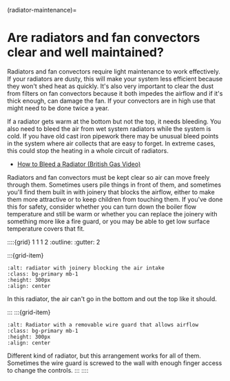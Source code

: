(radiator-maintenance)=
# Are radiators and fan convectors clear and well maintained?

Radiators and fan convectors require light maintenance to work effectively.  If your radiators are dusty, this will make your system less efficient because they won't shed heat as quickly.  It's also very important to clear the dust from filters on fan convectors because it both impedes the airflow and if it's thick enough, can damage the fan.  If your convectors are in high use that might need to be done twice a year.

If a radiator gets warm at the bottom but not the top, it needs bleeding. You also need to bleed the air from wet system radiators while the system is cold.  If you have old cast iron pipework there may be unusual bleed points in the system where air collects that are easy to forget.  In extreme cases, this could stop the heating in a whole circuit of radiators.

- [How to Bleed a Radiator (British Gas Video)](https://www.youtube.com/watch?v=sjyEkLwHtTc)

Radiators and fan convectors must be kept clear so air can move freely through them.  Sometimes users pile things in front of them, and sometimes you'll find them built in with joinery that blocks the airflow, either to make them more attractive or to keep children from touching them.  If you've done this for safety, consider whether you can turn down the boiler flow temperature and still be warm or whether you can replace the joinery with something more like a fire guard, or you may be able to get low surface temperature covers that fit.

::::{grid} 1 1 1 2
:outline:
:gutter: 2

:::{grid-item} 

```{figure} /images/card-game/unblock-radiators.jpg
:alt: radiator with joinery blocking the air intake
:class: bg-primary mb-1
:height: 300px
:align: center
```
In this radiator, the air can't go in the bottom and out the top like it should.

:::
:::{grid-item}
```{figure} /images/card-game/radiator-wire-guard.jpg
:alt: Radiator with a removable wire guard that allows airflow
:class: bg-primary mb-1
:height: 300px
:align: center
```
Different kind of radiator, but this arrangement works for all of them.  Sometimes the wire guard is screwed to the wall with enough finger access to change the controls.
:::
::::

<!--
```{image} /images/card-game/do-not-block.jpg
:alt: radiator with "do not block" sign
:class: bg-primary mb-1
:width: 400px
:align: center
```
-->

